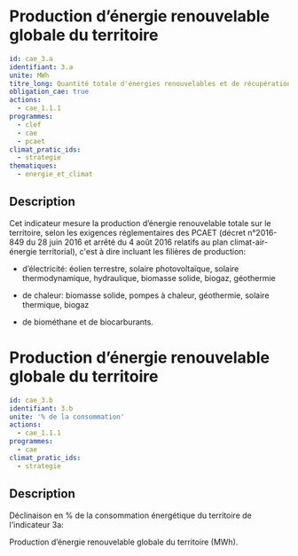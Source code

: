 # Production d’énergie renouvelable globale du territoire
```yaml
id: cae_3.a
identifiant: 3.a
unite: MWh
titre_long: Quantité totale d'énergies renouvelables et de récupération produites par an
obligation_cae: true
actions:
  - cae_1.1.1
programmes:
  - clef
  - cae
  - pcaet
climat_pratic_ids:
  - strategie
thematiques:
  - energie_et_climat
```
## Description
Cet indicateur mesure la production d’énergie renouvelable totale sur le territoire, selon les exigences réglementaires des PCAET (décret n°2016-849 du 28 juin 2016 et arrêté du 4 août 2016 relatifs au plan climat-air-énergie territorial), c'est à dire incluant les filières de production:

- d’électricité: éolien  terrestre, solaire  photovoltaïque, solaire  thermodynamique,  hydraulique,  biomasse  solide, biogaz, géothermie

- de  chaleur: biomasse  solide,  pompes  à  chaleur,  géothermie,  solaire  thermique,  biogaz

- de biométhane et de biocarburants.



# Production d’énergie renouvelable globale du territoire
```yaml
id: cae_3.b
identifiant: 3.b
unite: '% de la consommation'
actions:
  - cae_1.1.1
programmes:
  - cae
climat_pratic_ids:
  - strategie
```
## Description
Déclinaison en % de la consommation énergétique du territoire de l'indicateur 3a:

Production d’énergie renouvelable globale du territoire (MWh).




